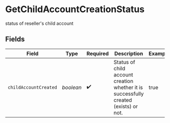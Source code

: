 # GetChildAccountCreationStatus

status of reseller's child account


## Fields

| Field                                                                                | Type                                                                                 | Required                                                                             | Description                                                                          | Example                                                                              |
| ------------------------------------------------------------------------------------ | ------------------------------------------------------------------------------------ | ------------------------------------------------------------------------------------ | ------------------------------------------------------------------------------------ | ------------------------------------------------------------------------------------ |
| `childAccountCreated`                                                                | *boolean*                                                                            | :heavy_check_mark:                                                                   | Status of child account creation whether it is successfully created (exists) or not. | true                                                                                 |